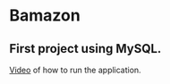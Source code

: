 # Bamazon
## First project using MySQL.

[Video](https://photos.app.goo.gl/clX15bUKU55YPOzW2) of how to run the application.


